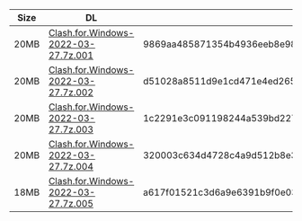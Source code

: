 |    Size   |     DL  | sha512sum |
|  ---  |  ---  |  ---  |
| 20MB | [Clash.for.Windows-2022-03-27.7z.001](https://cdn.jsdelivr.net/gh/appleians/cfw_m1@main/Clash.for.Windows-2022-03-27.7z.001) | 9869aa485871354b4936eeb8e9833afbf954fbbfef9106e3538b2df75cf2195f0ca03718ece06d2fbbbd172b2314a6beb0c254c9ef5dfcb44614e816d5bfeafa |
| 20MB | [Clash.for.Windows-2022-03-27.7z.002](https://cdn.jsdelivr.net/gh/appleians/cfw_m1@main/Clash.for.Windows-2022-03-27.7z.002) | d51028a8511d9e1cd471e4ed2653724c09c7a68952fe965ddfc12d665241f1788b873777476c83694222ed1f9f4fa0803024d82b59e5501de5c12b3d857d6543 |
| 20MB | [Clash.for.Windows-2022-03-27.7z.003](https://cdn.jsdelivr.net/gh/appleians/cfw_m1@main/Clash.for.Windows-2022-03-27.7z.003) | 1c2291e3c091198244a539bd2278610d1de18481a6972171b9849d003dae8c4d514d1483eb58ebad11f114cdb1b530469431904c7dfe0d67b3155edf975b2f54 |
| 20MB | [Clash.for.Windows-2022-03-27.7z.004](https://cdn.jsdelivr.net/gh/appleians/cfw_m1@main/Clash.for.Windows-2022-03-27.7z.004) | 320003c634d4728c4a9d512b8e367324e1d4610b7955e59ee13898caa3bf5753015d8bcbc9032f691cbeda1633031efb8ff6b107874d61c9abd0b212287cab58 |
| 18MB | [Clash.for.Windows-2022-03-27.7z.005](https://cdn.jsdelivr.net/gh/appleians/cfw_m1@main/Clash.for.Windows-2022-03-27.7z.005) | a617f01521c3d6a9e6391b9f0e0323a8f75fec4f7d487a0d68f0bbede51cd66afcd288372954256e3ab5d1b43839ca88be313c45214304be9d4462a4d00a7e6d |
